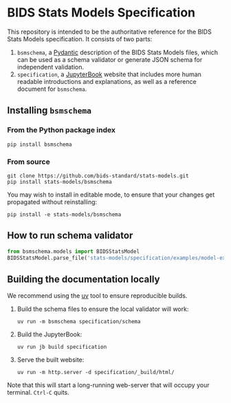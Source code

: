 # BIDS Stats Models Specification

This repository is intended to be the authoritative reference for the BIDS Stats Models
specification. It consists of two parts:

1) `bsmschema`, a [Pydantic](https://pydantic-docs.helpmanual.io/) description of the
   BIDS Stats Models files, which can be used as a schema validator or generate JSON
   schema for independent validation.
2) `specification`, a [JupyterBook](https://jupyterbook.org/) website that includes
   more human readable introductions and explanations, as well as a reference document
   for `bsmschema`.

## Installing `bsmschema`

### From the Python package index

```
pip install bsmschema
```

### From source

```
git clone https://github.com/bids-standard/stats-models.git
pip install stats-models/bsmschema
```

You may wish to install in editable mode, to ensure that your changes get propagated without
reinstalling:

```
pip install -e stats-models/bsmschema
```

## How to run schema validator

```python
from bsmschema.models import BIDSStatsModel
BIDSStatsModel.parse_file('stats-models/specification/examples/model-example_smdl.json')
```

## Building the documentation locally

We recommend using the [uv] tool to ensure reproducible builds.

1) Build the schema files to ensure the local validator will work:

   ```
   uv run -m bsmschema specification/schema
   ```


1) Build the JupyterBook:

   ```
   uv run jb build specification
   ```

1) Serve the built website:

   ```
   uv run -m http.server -d specification/_build/html/
   ```

Note that this will start a long-running web-server that will occupy your terminal. 
`Ctrl-C` quits.


[uv]: https://docs.astral.sh/uv/
